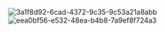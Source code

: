 ![3a1f8d92-6cad-4372-9c35-9c53a21a8abb](https://github.com/tranlochai/AppHocTap/assets/166107568/8c29c991-0379-49b4-9489-3ea0a7d1d16d)
![eea0bf56-e532-48ea-b4b8-7a9ef8f724a3](https://github.com/tranlochai/AppHocTap/assets/166107568/d3655455-f70d-440b-b7e2-4dd74fbd4222)

